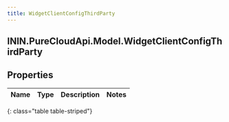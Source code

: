 ```yaml
---
title: WidgetClientConfigThirdParty
---
```

## ININ.PureCloudApi.Model.WidgetClientConfigThirdParty

## Properties

|Name | Type | Description | Notes|
|------------ | ------------- | ------------- | -------------|
{: class="table table-striped"}


